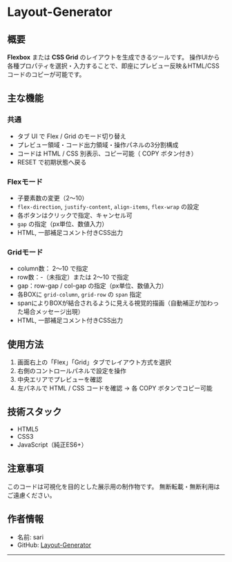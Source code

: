 # Layout-Generator

## 概要
**Flexbox** または **CSS Grid** のレイアウトを生成できるツールです。
操作UIから各種プロパティを選択・入力することで、即座にプレビュー反映＆HTML/CSSコードのコピーが可能です。

## 主な機能

### 共通
- タブ UI で Flex / Grid のモード切り替え
- プレビュー領域・コード出力領域・操作パネルの3分割構成
- コードは HTML / CSS 別表示、コピー可能（ COPY ボタン付き）
-  RESET で初期状態へ戻る

### Flexモード
- 子要素数の変更（2〜10）
- `flex-direction`, `justify-content`, `align-items`, `flex-wrap` の設定
- 各ボタンはクリックで指定、キャンセル可
- `gap` の指定（px単位、数値入力）
- HTML, 一部補足コメント付きCSS出力

### Gridモード
- column数： 2〜10 で指定
- row数：-（未指定）または 2〜10 で指定
- gap：row-gap / col-gap の指定（px単位、数値入力）
- 各BOXに `grid-column`, `grid-row` の `span` 指定
- spanによりBOXが結合されるように見える視覚的描画（自動補正が加わった場合メッセージ出現）
- HTML, 一部補足コメント付きCSS出力

## 使用方法

1. 画面右上の「Flex」「Grid」タブでレイアウト方式を選択
2. 右側のコントロールパネルで設定を操作
3. 中央エリアでプレビューを確認
4. 左パネルで HTML / CSS コードを確認 → 各 COPY ボタンでコピー可能


## 技術スタック
- HTML5
- CSS3
- JavaScript（純正ES6+）


## 注意事項
このコードは可視化を目的とした展示用の制作物です。
無断転載・無断利用はご遠慮ください。

## 作者情報
- 名前: sari
- GitHub: [Layout-Generator](https://sao-ori.github.io/layout-generator/)

---
